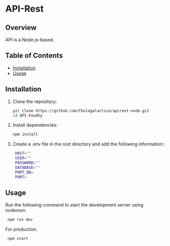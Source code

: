 # API-Rest


## Overview
API is a Node.js-based.

## Table of Contents
- [Installation](#installation)
- [Usage](#usage)

## Installation
1. Clone the repository:
   ```bash
   git clone https://github.com/Chologalactico/apirest-node.git
   cd API-Foodhy
   ```

2. Install dependencies:
   ```bash
   npm install
   ```

3. Create a .env file in the root directory and add the following information::
   ```bash
    HOST=""
    USER=""
    PASSWORD=""
    DATABASE=""
    PORT_DB=
    PORT=
   ```

## Usage
Run the following command to start the development server using nodemon:
   ```bash
    npm run dev
  ```

For production:
   ```bash
    npm start
  ```



